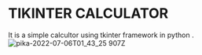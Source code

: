 # TIKINTER CALCULATOR

It is a simple calcultor using tkinter framework in python
.![pika-2022-07-06T01_43_25 907Z](https://user-images.githubusercontent.com/72184197/177449326-66d5f254-53fb-4f77-8ddf-81331ece4bfd.png)
